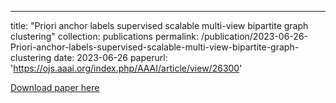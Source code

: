 ---
title: "Priori anchor labels supervised scalable multi-view bipartite graph clustering"
collection: publications
permalink: /publication/2023-06-26-Priori-anchor-labels-supervised-scalable-multi-view-bipartite-graph-clustering
date: 2023-06-26
paperurl: 'https://ojs.aaai.org/index.php/AAAI/article/view/26300'

[Download paper here](https://ojs.aaai.org/index.php/AAAI/article/view/26300)
